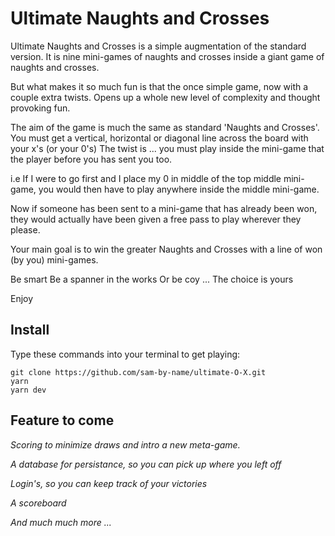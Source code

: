 # Ultimate Naughts and Crosses

Ultimate Naughts and Crosses is a simple augmentation of the standard version.
It is nine mini-games of naughts and crosses inside a giant game of naughts and crosses.

But what makes it so much fun is that the once simple game, 
now with a couple extra twists.
Opens up a whole new level of complexity and thought provoking fun.

The aim of the game is much the same as standard 'Naughts and Crosses'.
You must get a vertical, horizontal or diagonal line across the board with your x's (or your 0's)
The twist is ... you must play inside the mini-game that the player before you has sent you too.

i.e If I were to go first and I place my 0 in middle of the top middle mini-game, 
you would then have to play anywhere inside the middle mini-game.

Now if someone has been sent to a mini-game that has already been won, 
they would actually have been given a free pass to play wherever they please.

Your main goal is to win the greater Naughts and Crosses with a line of won (by you) mini-games.

Be smart
Be a spanner in the works
Or be coy ...
The choice is yours

Enjoy



## Install

Type these commands into your terminal to get playing:

```shell
git clone https://github.com/sam-by-name/ultimate-O-X.git
yarn
yarn dev
```



## Feature to come

_Scoring to minimize draws and intro a new meta-game._

_A database for persistance, so you can pick up where you left off_

_Login's, so you can keep track of your victories_

_A scoreboard_

_And much much more ..._